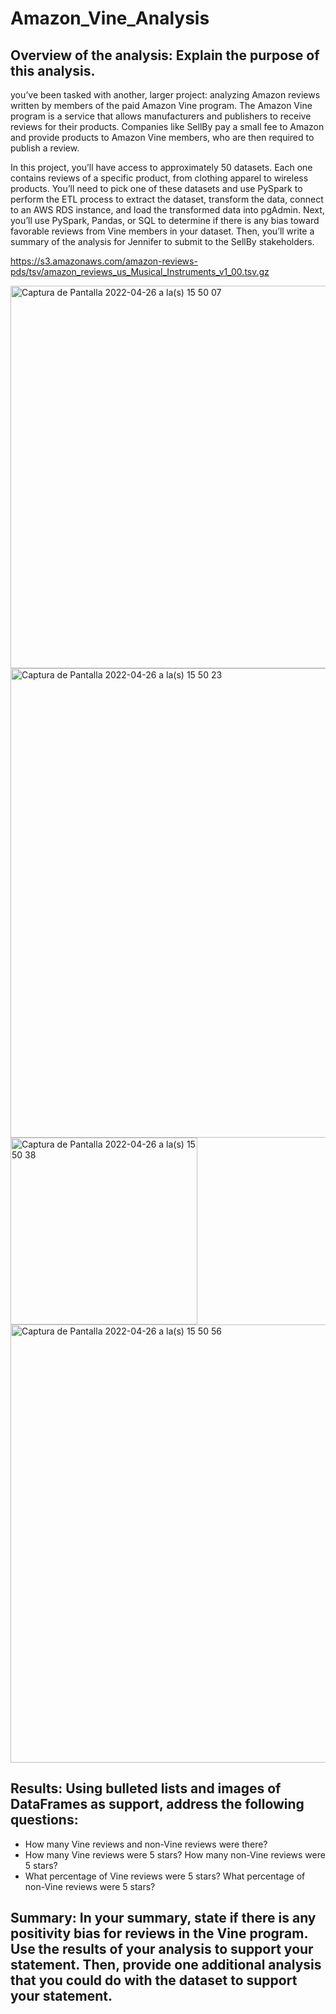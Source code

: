 # Amazon_Vine_Analysis

## Overview of the analysis: Explain the purpose of this analysis.

you’ve been tasked with another, larger project: analyzing Amazon reviews written by members of the paid Amazon Vine program. The Amazon Vine program is a service that allows manufacturers and publishers to receive reviews for their products. Companies like SellBy pay a small fee to Amazon and provide products to Amazon Vine members, who are then required to publish a review.

In this project, you’ll have access to approximately 50 datasets. Each one contains reviews of a specific product, from clothing apparel to wireless products. You’ll need to pick one of these datasets and use PySpark to perform the ETL process to extract the dataset, transform the data, connect to an AWS RDS instance, and load the transformed data into pgAdmin. Next, you’ll use PySpark, Pandas, or SQL to determine if there is any bias toward favorable reviews from Vine members in your dataset. Then, you’ll write a summary of the analysis for Jennifer to submit to the SellBy stakeholders.

https://s3.amazonaws.com/amazon-reviews-pds/tsv/amazon_reviews_us_Musical_Instruments_v1_00.tsv.gz


<img width="612" alt="Captura de Pantalla 2022-04-26 a la(s) 15 50 07" src="https://user-images.githubusercontent.com/84519822/165405081-5f95e5bb-e74b-4d86-accf-e510a6f875e9.png">

<img width="751" alt="Captura de Pantalla 2022-04-26 a la(s) 15 50 23" src="https://user-images.githubusercontent.com/84519822/165405097-6a3f2da6-f1ff-4801-ab80-798d748c194e.png">

<img width="299" alt="Captura de Pantalla 2022-04-26 a la(s) 15 50 38" src="https://user-images.githubusercontent.com/84519822/165405108-091d662d-f84e-452b-ad4a-d155be3a6c76.png">

<img width="701" alt="Captura de Pantalla 2022-04-26 a la(s) 15 50 56" src="https://user-images.githubusercontent.com/84519822/165405121-b0cd3eba-995c-414a-a1a1-de88e4c3a2e8.png">


## Results: Using bulleted lists and images of DataFrames as support, address the following questions:

- How many Vine reviews and non-Vine reviews were there?
- How many Vine reviews were 5 stars? How many non-Vine reviews were 5 stars?
- What percentage of Vine reviews were 5 stars? What percentage of non-Vine reviews were 5 stars?

## Summary: In your summary, state if there is any positivity bias for reviews in the Vine program. Use the results of your analysis to support your statement. Then, provide one additional analysis that you could do with the dataset to support your statement.
